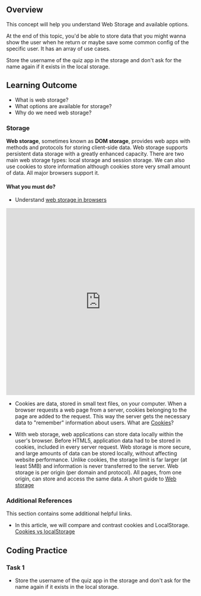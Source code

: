 ## Overview

This concept will help you understand Web Storage and available options.

At the end of this topic, you'd be able to store data that you might wanna show the user when he return or maybe save some common config of the specific user. It has an array of use cases.

Store the username of the quiz app in the storage and don't ask for the name again if it exists in the local storage.

## Learning Outcome

- What is web storage?
- What options are available for storage?
- Why do we need web storage?

### Storage

**Web storage**, sometimes known as **DOM storage**, provides web apps with methods and protocols for storing client-side data. Web storage supports persistent data storage with a greatly enhanced capacity. There are two main web storage types: local storage and session storage. We can also use cookies to store information although cookies store very small amount of data. All major browsers support it.

#### What you must do?

- Understand [web storage in browsers](https://www.youtube.com/watch?v=hOCYNdgsUfs)


<iframe style='width:100%;height:500px'src="https://www.youtube.com/embed/hOCYNdgsUfs" width="640" height="360" frameborder="0" allow="autoplay; fullscreen" allowfullscreen></iframe>


- Cookies are data, stored in small text files, on your computer.
  When a browser requests a web page from a server, cookies belonging to the page are added to the request. This way the server gets the necessary data to "remember" information about users. What are [Cookies](https://www.w3schools.com/js/js_cookies.asp)?
  
- With web storage, web applications can store data locally within the user's browser. Before HTML5, application data had to be stored in cookies, included in every server request. Web storage is more secure, and large amounts of data can be stored locally, without affecting website performance. Unlike cookies, the storage limit is far larger (at least 5MB) and information is never transferred to the server. Web storage is per origin (per domain and protocol). All pages, from one origin, can store and access the same data. A short guide to [Web storage](https://www.w3schools.com/html/html5_webstorage.asp)

### Additional References

This section contains some additional helpful links.

- In this article, we will compare and contrast cookies and LocalStorage. [Cookies vs localStorage](https://medium.com/swlh/cookies-vs-localstorage-whats-the-difference-d99f0eb09b44)

## Coding Practice

### Task 1

- Store the username of the quiz app in the storage and don't ask for the name again if it exists in the local storage.
